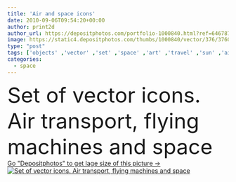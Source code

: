 ```yaml
---
title: 'Air and space icons'
date: 2010-09-06T09:54:20+00:00
author: print2d
author_url: https://depositphotos.com/portfolio-1000840.html?ref=64678756
image: https://static4.depositphotos.com/thumbs/1000840/vector/376/3760153/api_thumb_450.jpg?forcejpeg=true
type: "post"
tags: ['objects' ,'vector' ,'set' ,'space' ,'art' ,'travel' ,'sun' ,'air' ,'flying' ,'transport' ,'vehicle' ,'transportation' ,'danger' ,'black' ,'technology' ,'silhouette' ,'symbol' ,'star' ,'icon' ,'balloon' ,'communications' ,'clip' ,'planet' ,'surface' ,'wing' ,'science' ,'moon' ,'collection' ,'fly' ,'icons' ,'astronomy' ,'station' ,'propeller' ,'helicopter' ,'kite' ,'silhouettes' ,'alien' ,'exploration' ,'cosmos' ,'plane' ,'airplane' ,'arts' ,'ufo' ,'of' ,'module' ,'aerospace' ,'and' ,'lunar' ,'rocket' ,'ballon' ]
categories: 
  - space
---
```

<div aling="center">
            <font size="60"> Set of vector icons. Air transport, flying machines and space</font>   
</div>
<div>
    <a href='https://depositphotos.com/3760153/stock-illustration-air-and-space-icons.html?ref=64678756' target=_blank > Go "Depositphotos" to get lage size of this picture ->
        <img href='https://depositphotos.com/3760153/stock-illustration-air-and-space-icons.html?ref=64678756' src='https://static4.depositphotos.com/1000840/376/v/950/depositphotos_3760153-stock-illustration-air-and-space-icons.jpg?forcejpeg=true' alt='Set of vector icons. Air transport, flying machines and space' >
    </a>
</div>
